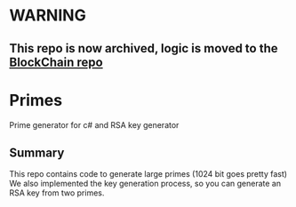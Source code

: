 # WARNING
## This repo is now archived, logic is moved to the [BlockChain repo](https://github.com/BlockSharp/BlockChain) 

# Primes
Prime generator for c# and RSA key generator

## Summary
This repo contains code to generate large primes (1024 bit goes pretty fast)
We also implemented the key generation process, so you can generate an RSA key from two primes.

